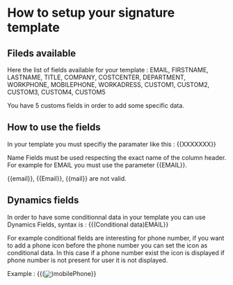 # How to setup your signature template


## Fileds available

Here the list of fields available for your template :
EMAIL, FIRSTNAME, LASTNAME, TITLE, COMPANY, COSTCENTER, DEPARTMENT, WORKPHONE, MOBILEPHONE, WORKADRESS, CUSTOM1, CUSTOM2, CUSTOM3, CUSTOM4, CUSTOM5

You have 5 customs fields in order to add some specific data.


## How to use the fields

In your template you must specifiy the paramater like this : {{XXXXXXX}}

Name Fields must be used respecting the exact name of the column header. For example for EMAIL you must use the parameter {{EMAIL}}.

{{email}}, {{Email}}, {{mail}} are not valid.


## Dynamics fields

In order to have some conditionnal data in your template you can use Dynamics Fields, syntax is : {{(Conditional data)EMAIL}}

For example conditional fields are interesting for phone number, if you want to add a phone icon before the phone number you can set the icon as conditional data. In this case if a phone number exist the icon is displayed if phone number is not present for user it is not displayed.

Example : <quote>{{(<img src="https://www……" valign="middle">)mobilePhone}}</quote>
